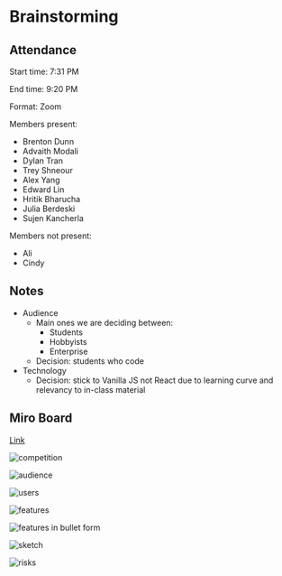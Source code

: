 # Brainstorming

## Attendance

Start time: 7:31 PM

End time: 9:20 PM

Format: Zoom

Members present:
- Brenton Dunn
- Advaith Modali
- Dylan Tran
- Trey Shneour
- Alex Yang
- Edward Lin
- Hritik Bharucha
- Julia Berdeski
- Sujen Kancherla

Members not present: 
- Ali
- Cindy 

## Notes
- Audience
  - Main ones we are deciding between:
    - Students
    - Hobbyists
    - Enterprise
  - Decision: students who code 
- Technology
  - Decision: stick to Vanilla JS not React due to learning curve and relevancy to in-class material
## Miro Board

[Link](https://miro.com/app/board/uXjVKMA3kig=/)

![competition](screenshots/050224-brainstorming/competition.png)

![audience](screenshots/050224-brainstorming/audience.png)

![users](screenshots/050224-brainstorming/users.png)

![features](screenshots/050224-brainstorming/features.png)

![features in bullet form](screenshots/050224-brainstorming/features-bullets.png)

![sketch](screenshots/050224-brainstorming/sketch.png)

![risks](screenshots/050224-brainstorming/risks-rabbitholes.png)
